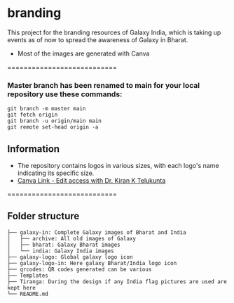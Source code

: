 # branding
This project for the branding resources of Galaxy India, which is taking up events as of now to spread the awareness of Galaxy in Bharat.

- Most of the images are generated with Canva

===========================
### Master branch has been renamed to main for your local repository use these commands:

```
git branch -m master main
git fetch origin
git branch -u origin/main main
git remote set-head origin -a

```
## Information 

- The repository contains logos in various sizes, with each logo's name indicating its specific size.
- [Canva Link - Edit access with Dr. Kiran K Telukunta](https://www.canva.com/design/DAGISzlubXw/tf8Cxmjt048AW0zUgzDGyQ/edit?utm_content=DAGISzlubXw&utm_campaign=designshare&utm_medium=link2&utm_source=sharebutton)


===========================

## Folder structure

```
├── galaxy-in: Complete Galaxy images of Bharat and India
│   ├── archive: All old images of Galaxy
│   ├── bharat: Galaxy Bharat images
│   └── india: Galaxy India images
├── galaxy-logo: Global galaxy logo icon
├── galaxy-logo-in: Here galaxy Bharat/India logo icon
├── qrcodes: QR codes generated can be various
├── Templates
├── Tiranga: During the design if any India flag pictures are used are kept here
└── README.md
```

